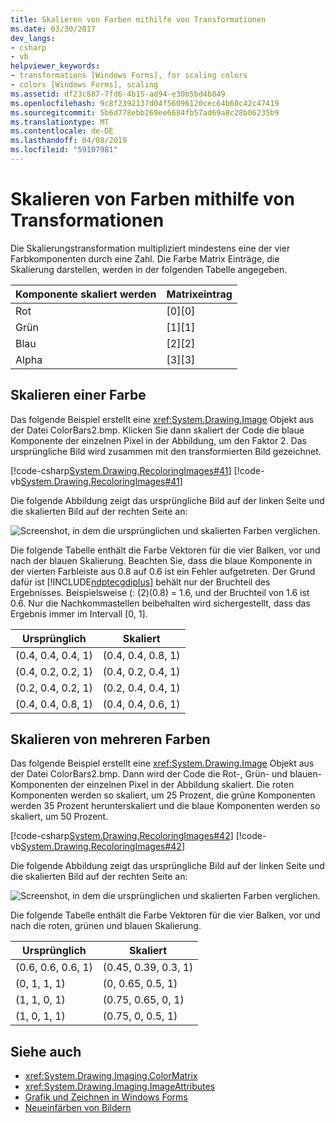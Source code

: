 ```yaml
---
title: Skalieren von Farben mithilfe von Transformationen
ms.date: 03/30/2017
dev_langs:
- csharp
- vb
helpviewer_keywords:
- transformations [Windows Forms], for scaling colors
- colors [Windows Forms], scaling
ms.assetid: df23c887-7fd6-4b15-ad94-e30b5bd4b849
ms.openlocfilehash: 9c8f2392137d04f56096120cec64b60c42c47419
ms.sourcegitcommit: 5b6d778ebb269ee6684fb57ad69a8c28b06235b9
ms.translationtype: MT
ms.contentlocale: de-DE
ms.lasthandoff: 04/08/2019
ms.locfileid: "59107981"
---
```

# <a name="using-transformations-to-scale-colors"></a>Skalieren von Farben mithilfe von Transformationen
Die Skalierungstransformation multipliziert mindestens eine der vier Farbkomponenten durch eine Zahl. Die Farbe Matrix Einträge, die Skalierung darstellen, werden in der folgenden Tabelle angegeben.  
  
|Komponente skaliert werden|Matrixeintrag|  
|----------------------------|------------------|  
|Rot|[0][0]|  
|Grün|[1][1]|  
|Blau|[2][2]|  
|Alpha|[3][3]|  
  
## <a name="scaling-one-color"></a>Skalieren einer Farbe  
 Das folgende Beispiel erstellt eine <xref:System.Drawing.Image> Objekt aus der Datei ColorBars2.bmp. Klicken Sie dann skaliert der Code die blaue Komponente der einzelnen Pixel in der Abbildung, um den Faktor 2. Das ursprüngliche Bild wird zusammen mit den transformierten Bild gezeichnet.  
  
 [!code-csharp[System.Drawing.RecoloringImages#41](~/samples/snippets/csharp/VS_Snippets_Winforms/System.Drawing.RecoloringImages/CS/Class1.cs#41)]
 [!code-vb[System.Drawing.RecoloringImages#41](~/samples/snippets/visualbasic/VS_Snippets_Winforms/System.Drawing.RecoloringImages/VB/Class1.vb#41)]  
  
 Die folgende Abbildung zeigt das ursprüngliche Bild auf der linken Seite und die skalierten Bild auf der rechten Seite an:  
  
 ![Screenshot, in dem die ursprünglichen und skalierten Farben verglichen.](./media/using-transformations-to-scale-colors/four-bar-scale-one-color.png)  
  
 Die folgende Tabelle enthält die Farbe Vektoren für die vier Balken, vor und nach der blauen Skalierung. Beachten Sie, dass die blaue Komponente in der vierten Farbleiste aus 0.8 auf 0.6 ist ein Fehler aufgetreten. Der Grund dafür ist [!INCLUDE[ndptecgdiplus](../../../../includes/ndptecgdiplus-md.md)] behält nur der Bruchteil des Ergebnisses. Beispielsweise (: (2)(0.8) = 1.6, und der Bruchteil von 1.6 ist 0.6. Nur die Nachkommastellen beibehalten wird sichergestellt, dass das Ergebnis immer im Intervall [0, 1].  
  
|Ursprünglich|Skaliert|  
|--------------|------------|  
|(0.4, 0.4, 0.4, 1)|(0.4, 0.4, 0.8, 1)|  
|(0.4, 0.2, 0.2, 1)|(0.4, 0.2, 0.4, 1)|  
|(0.2, 0.4, 0.2, 1)|(0.2, 0.4, 0.4, 1)|  
|(0.4, 0.4, 0.8, 1)|(0.4, 0.4, 0.6, 1)|  
  
## <a name="scaling-multiple-colors"></a>Skalieren von mehreren Farben  
 Das folgende Beispiel erstellt eine <xref:System.Drawing.Image> Objekt aus der Datei ColorBars2.bmp. Dann wird der Code die Rot-, Grün- und blauen-Komponenten der einzelnen Pixel in der Abbildung skaliert. Die roten Komponenten werden so skaliert, um 25 Prozent, die grüne Komponenten werden 35 Prozent herunterskaliert und die blaue Komponenten werden so skaliert, um 50 Prozent.  
  
 [!code-csharp[System.Drawing.RecoloringImages#42](~/samples/snippets/csharp/VS_Snippets_Winforms/System.Drawing.RecoloringImages/CS/Class1.cs#42)]
 [!code-vb[System.Drawing.RecoloringImages#42](~/samples/snippets/visualbasic/VS_Snippets_Winforms/System.Drawing.RecoloringImages/VB/Class1.vb#42)]  
  
 Die folgende Abbildung zeigt das ursprüngliche Bild auf der linken Seite und die skalierten Bild auf der rechten Seite an:  
  
 ![Screenshot, in dem die ursprünglichen und skalierten Farben verglichen.](./media/using-transformations-to-scale-colors/four-bar-scale-multiple-colors.png)  
  
 Die folgende Tabelle enthält die Farbe Vektoren für die vier Balken, vor und nach die roten, grünen und blauen Skalierung.  
  
|Ursprünglich|Skaliert|  
|--------------|------------|  
|(0.6, 0.6, 0.6, 1)|(0.45, 0.39, 0.3, 1)|  
|(0, 1, 1, 1)|(0, 0.65, 0.5, 1)|  
|(1, 1, 0, 1)|(0.75, 0.65, 0, 1)|  
|(1, 0, 1, 1)|(0.75, 0, 0.5, 1)|  
  
## <a name="see-also"></a>Siehe auch

- <xref:System.Drawing.Imaging.ColorMatrix>
- <xref:System.Drawing.Imaging.ImageAttributes>
- [Grafik und Zeichnen in Windows Forms](graphics-and-drawing-in-windows-forms.md)
- [Neueinfärben von Bildern](recoloring-images.md)
